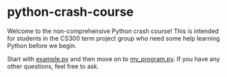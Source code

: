 # python-crash-course
Welcome to the non-comprehensive Python crash course! This is intended for students in the CS300 term project group who need some help learning Python before we begin.

Start with [example.py](example.py) and then move on to [my_program.py](my_program.py). If you have any other questions, feel free to ask.
